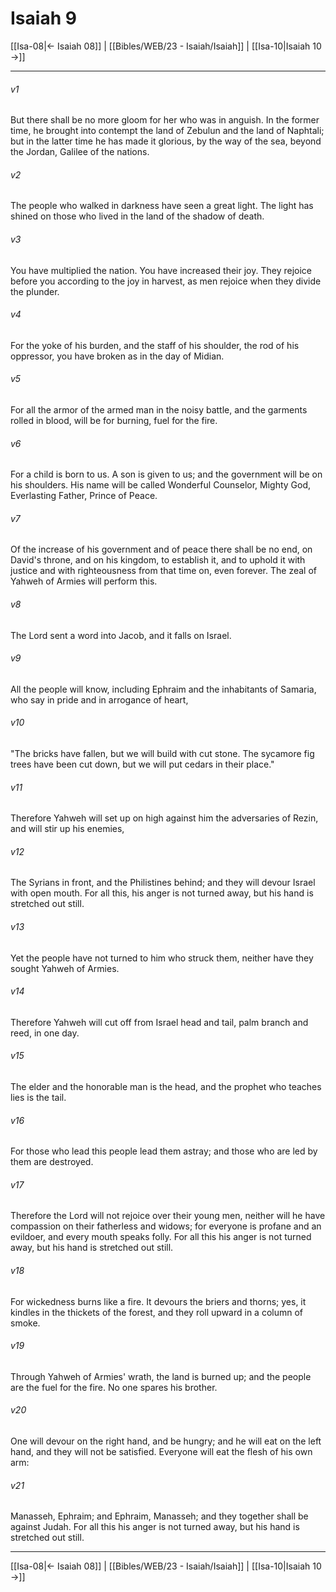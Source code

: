 # Isaiah 9

[[Isa-08|← Isaiah 08]] | [[Bibles/WEB/23 - Isaiah/Isaiah]] | [[Isa-10|Isaiah 10 →]]
***



###### v1 
But there shall be no more gloom for her who was in anguish. In the former time, he brought into contempt the land of Zebulun and the land of Naphtali; but in the latter time he has made it glorious, by the way of the sea, beyond the Jordan, Galilee of the nations. 

###### v2 
The people who walked in darkness have seen a great light. The light has shined on those who lived in the land of the shadow of death. 

###### v3 
You have multiplied the nation. You have increased their joy. They rejoice before you according to the joy in harvest, as men rejoice when they divide the plunder. 

###### v4 
For the yoke of his burden, and the staff of his shoulder, the rod of his oppressor, you have broken as in the day of Midian. 

###### v5 
For all the armor of the armed man in the noisy battle, and the garments rolled in blood, will be for burning, fuel for the fire. 

###### v6 
For a child is born to us. A son is given to us; and the government will be on his shoulders. His name will be called Wonderful Counselor, Mighty God, Everlasting Father, Prince of Peace. 

###### v7 
Of the increase of his government and of peace there shall be no end, on David's throne, and on his kingdom, to establish it, and to uphold it with justice and with righteousness from that time on, even forever. The zeal of Yahweh of Armies will perform this. 

###### v8 
The Lord sent a word into Jacob, and it falls on Israel. 

###### v9 
All the people will know, including Ephraim and the inhabitants of Samaria, who say in pride and in arrogance of heart, 

###### v10 
"The bricks have fallen, but we will build with cut stone. The sycamore fig trees have been cut down, but we will put cedars in their place." 

###### v11 
Therefore Yahweh will set up on high against him the adversaries of Rezin, and will stir up his enemies, 

###### v12 
The Syrians in front, and the Philistines behind; and they will devour Israel with open mouth. For all this, his anger is not turned away, but his hand is stretched out still. 

###### v13 
Yet the people have not turned to him who struck them, neither have they sought Yahweh of Armies. 

###### v14 
Therefore Yahweh will cut off from Israel head and tail, palm branch and reed, in one day. 

###### v15 
The elder and the honorable man is the head, and the prophet who teaches lies is the tail. 

###### v16 
For those who lead this people lead them astray; and those who are led by them are destroyed. 

###### v17 
Therefore the Lord will not rejoice over their young men, neither will he have compassion on their fatherless and widows; for everyone is profane and an evildoer, and every mouth speaks folly. For all this his anger is not turned away, but his hand is stretched out still. 

###### v18 
For wickedness burns like a fire. It devours the briers and thorns; yes, it kindles in the thickets of the forest, and they roll upward in a column of smoke. 

###### v19 
Through Yahweh of Armies' wrath, the land is burned up; and the people are the fuel for the fire. No one spares his brother. 

###### v20 
One will devour on the right hand, and be hungry; and he will eat on the left hand, and they will not be satisfied. Everyone will eat the flesh of his own arm: 

###### v21 
Manasseh, Ephraim; and Ephraim, Manasseh; and they together shall be against Judah. For all this his anger is not turned away, but his hand is stretched out still.

***
[[Isa-08|← Isaiah 08]] | [[Bibles/WEB/23 - Isaiah/Isaiah]] | [[Isa-10|Isaiah 10 →]]
